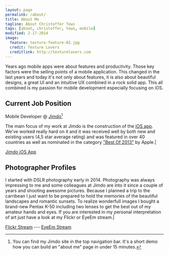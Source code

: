 ```yaml
---
layout: page
permalink: /about/
title: About Me
tagline: About Christoffer Tews
tags: [about, christoffer, tews, mobile]
modified: 2-17-2014
image:
  feature: texture-feature-02.jpg
  credit: Texture Lovers
  creditlink: http://texturelovers.com
---
```


Years ago mobile apps were about features and productivity. Those key factors were the selling points of a mobile application. This changed in the last years and today it's not only about features, it is also about beautiful designs, a great UI and an intuitive UX combined in a rock solid app. This all combined is my passion for mobile development especially focusing on iOS.

## Current Job Position

Mobile Developer @ [Jimdo](http://jimdo.com)[^1]

The main focus of my work at Jimdo is the construction of the [iOS app](http://de.jimdo.com/jimdo-app/). We've worked really hard on it and it was received well by both new and existing users (4,5 star average rating) and was featured in over 40 countries as well as nominated in the category ["Best Of 2013"](http://de.jimdo.com/2013/12/17/app-store-das-beste-aus-2013-jimdo-ist-dabei/) by Apple.|

<a markdown="0" href="https://itunes.apple.com/de/app/jimdo/id588950703?mt=8" class="btn" target="_blank">Jimdo iOS App</a>

[^1]: You can find my Jimdo site in the top navigation bar. It's a short demo how you can build an "about me" page in under 15 minutes.


## Photographer Profiles

I started with DSLR photography early in 2014. Photography was always impressing to me and some colleagues at Jimdo are into it since a couple of years and shooting awesome pictures. Because I planned a trip to the carribean I just want to be prepared to hold the memories of the beautiful landscapes and romantic sunsets. To realize wonderfull images I bought a brand-new Pentax K-50 including two lenses to get the best out of my amateur hands and eyes. If you are interested in my personal interpretation of art just have a look at my Flickr or EyeEm stream.|

<a markdown="0" href="http://flic.kr/ps/2Mnaak" class="btn" target="_blank">Flickr Stream</a> --- <a markdown="0" href="http://www.eyeem.com/u/ctews" class="btn" target="_blank">EyeEm Stream</a>